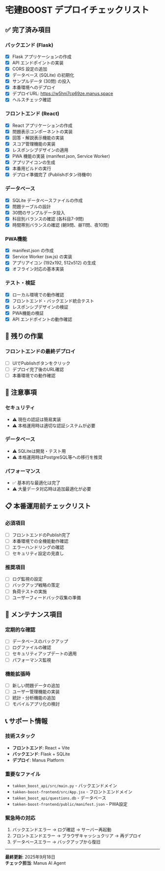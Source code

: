 # 宅建BOOST デプロイチェックリスト

## ✅ 完了済み項目

### バックエンド (Flask)
- [x] Flask アプリケーションの作成
- [x] API エンドポイントの実装
- [x] CORS 設定の追加
- [x] データベース (SQLite) の初期化
- [x] サンプルデータ (30問) の投入
- [x] 本番環境へのデプロイ
- [x] デプロイURL: https://w5hni7cp69ze.manus.space
- [x] ヘルスチェック確認

### フロントエンド (React)
- [x] React アプリケーションの作成
- [x] 問題表示コンポーネントの実装
- [x] 回答・解説表示機能の実装
- [x] スコア管理機能の実装
- [x] レスポンシブデザインの適用
- [x] PWA 機能の実装 (manifest.json, Service Worker)
- [x] アプリアイコンの生成
- [x] 本番用ビルドの実行
- [x] デプロイ準備完了 (Publishボタン待機中)

### データベース
- [x] SQLite データベースファイルの作成
- [x] 問題テーブルの設計
- [x] 30問のサンプルデータ投入
- [x] 科目別バランスの確認 (各科目7-9問)
- [x] 時間帯別バランスの確認 (朝9問、昼11問、夜10問)

### PWA機能
- [x] manifest.json の作成
- [x] Service Worker (sw.js) の実装
- [x] アプリアイコン (192x192, 512x512) の生成
- [x] オフライン対応の基本実装

### テスト・検証
- [x] ローカル環境での動作確認
- [x] フロントエンド・バックエンド統合テスト
- [x] レスポンシブデザインの検証
- [x] PWA機能の検証
- [x] API エンドポイントの動作確認

## 🔄 残りの作業

### フロントエンドの最終デプロイ
- [ ] UIでPublishボタンをクリック
- [ ] デプロイ完了後のURL確認
- [ ] 本番環境での動作確認

## 🚨 注意事項

### セキュリティ
- ⚠️ 現在の認証は簡易実装
- ⚠️ 本格運用時は適切な認証システムが必要

### データベース
- ⚠️ SQLiteは開発・テスト用
- ⚠️ 本格運用時はPostgreSQL等への移行を推奨

### パフォーマンス
- ✅ 基本的な最適化は完了
- ⚠️ 大量データ対応時は追加最適化が必要

## 📋 本番運用前チェックリスト

### 必須項目
- [ ] フロントエンドのPublish完了
- [ ] 本番環境での全機能動作確認
- [ ] エラーハンドリングの確認
- [ ] セキュリティ設定の見直し

### 推奨項目
- [ ] ログ監視の設定
- [ ] バックアップ戦略の策定
- [ ] 負荷テストの実施
- [ ] ユーザーフィードバック収集の準備

## 🔧 メンテナンス項目

### 定期的な確認
- [ ] データベースのバックアップ
- [ ] ログファイルの確認
- [ ] セキュリティアップデートの適用
- [ ] パフォーマンス監視

### 機能拡張時
- [ ] 新しい問題データの追加
- [ ] ユーザー管理機能の実装
- [ ] 統計・分析機能の追加
- [ ] モバイルアプリ化の検討

## 📞 サポート情報

### 技術スタック
- **フロントエンド**: React + Vite
- **バックエンド**: Flask + SQLite
- **デプロイ**: Manus Platform

### 重要なファイル
- `takken_boost_api/src/main.py` - バックエンドメイン
- `takken-boost-frontend/src/App.jsx` - フロントエンドメイン
- `takken_boost_api/questions.db` - データベース
- `takken-boost-frontend/public/manifest.json` - PWA設定

### 緊急時の対応
1. バックエンドエラー → ログ確認 → サーバー再起動
2. フロントエンドエラー → ブラウザキャッシュクリア → 再デプロイ
3. データベースエラー → バックアップから復旧

---

**最終更新**: 2025年9月18日  
**チェック担当**: Manus AI Agent

